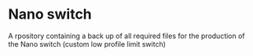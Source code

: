 # Nano switch
A rpository containing a back up of all required files for the production of the Nano switch (custom low profile limit switch)
